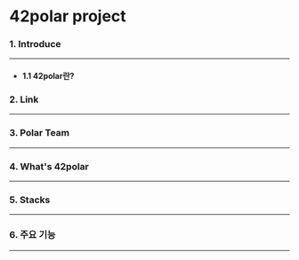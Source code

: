 42polar project
=============

### 1. Introduce
-------------
 * #### 1.1 42polar란?
  
### 2. Link
-------------

### 3. Polar Team
-------------

### 4. What's 42polar
-------------

### 5. Stacks
-------------

### 6. 주요 기능
-------------
